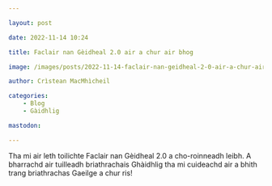 ```yaml
---

layout: post

date: 2022-11-14 10:24

title: Faclair nan Gèidheal 2.0 air a chur air bhog

image: /images/posts/2022-11-14-faclair-nan-geidheal-2-0-air-a-chur-air-bhog.webp

author: Crìstean MacMhìcheil

categories:
    - Blog
    - Gàidhlig

mastodon:

---
```


Tha mi air leth toilichte Faclair nan Gèidheal 2.0 a cho-roinneadh leibh. A bharrachd air tuilleadh briathrachais Ghàidhlig tha mi cuideachd air a bhith trang briathrachas Gaeilge a chur ris!
